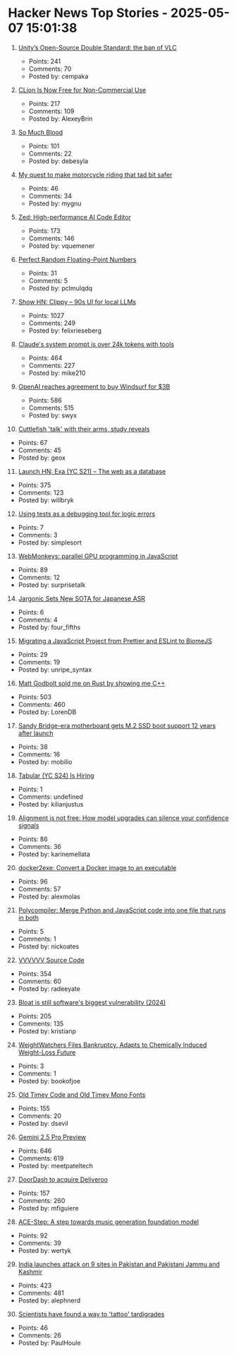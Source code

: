 # Hacker News Top Stories - 2025-05-07 15:01:38

1. [Unity’s Open-Source Double Standard: the ban of VLC](https://mfkl.github.io/2024/01/10/unity-double-oss-standards.html)
   - Points: 241
   - Comments: 70
   - Posted by: cempaka

2. [CLion Is Now Free for Non-Commercial Use](https://blog.jetbrains.com/clion/2025/05/clion-is-now-free-for-non-commercial-use/)
   - Points: 217
   - Comments: 109
   - Posted by: AlexeyBrin

3. [So Much Blood](https://dynomight.net/blood/)
   - Points: 101
   - Comments: 22
   - Posted by: debesyla

4. [My quest to make motorcycle riding that tad bit safer](https://gill.net.in/posts/my-quest-to-make-motorcycle-riding-safer/)
   - Points: 46
   - Comments: 34
   - Posted by: mygnu

5. [Zed: High-performance AI Code Editor](https://zed.dev/blog/fastest-ai-code-editor)
   - Points: 173
   - Comments: 146
   - Posted by: vquemener

6. [Perfect Random Floating-Point Numbers](https://specbranch.com/posts/fp-rand/)
   - Points: 31
   - Comments: 5
   - Posted by: pclmulqdq

7. [Show HN: Clippy – 90s UI for local LLMs](https://felixrieseberg.github.io/clippy/)
   - Points: 1027
   - Comments: 249
   - Posted by: felixrieseberg

8. [Claude's system prompt is over 24k tokens with tools](https://github.com/asgeirtj/system_prompts_leaks/blob/main/claude.txt)
   - Points: 464
   - Comments: 227
   - Posted by: mike210

9. [OpenAI reaches agreement to buy Windsurf for $3B](https://www.bloomberg.com/news/articles/2025-05-06/openai-reaches-agreement-to-buy-startup-windsurf-for-3-billion)
   - Points: 586
   - Comments: 515
   - Posted by: swyx

10. [Cuttlefish 'talk' with their arms, study reveals](https://scienceblog.com/wildscience/2025/05/06/cuttlefish-talk-with-their-arms-study-reveals/)
   - Points: 67
   - Comments: 45
   - Posted by: geox

11. [Launch HN: Exa (YC S21) – The web as a database](undefined)
   - Points: 375
   - Comments: 123
   - Posted by: willbryk

12. [Using tests as a debugging tool for logic errors](https://www.qodo.ai/blog/java-unit-testing-how-to-use-tests-as-a-debugging-tool-for-logic-errors/)
   - Points: 7
   - Comments: 3
   - Posted by: simplesort

13. [WebMonkeys: parallel GPU programming in JavaScript](https://github.com/VictorTaelin/WebMonkeys)
   - Points: 89
   - Comments: 12
   - Posted by: surprisetalk

14. [Jargonic Sets New SOTA for Japanese ASR](https://aiola.ai/blog/jargonic-japanese-asr/)
   - Points: 6
   - Comments: 4
   - Posted by: four_fifths

15. [Migrating a JavaScript Project from Prettier and ESLint to BiomeJS](https://blog.appsignal.com/2025/05/07/migrating-a-javascript-project-from-prettier-and-eslint-to-biomejs.html)
   - Points: 29
   - Comments: 19
   - Posted by: unripe_syntax

16. [Matt Godbolt sold me on Rust by showing me C++](https://www.collabora.com/news-and-blog/blog/2025/05/06/matt-godbolt-sold-me-on-rust-by-showing-me-c-plus-plus/)
   - Points: 503
   - Comments: 460
   - Posted by: LorenDB

17. [Sandy Bridge-era motherboard gets M.2 SSD boot support 12 years after launch](https://www.tomshardware.com/pc-components/motherboards/sandy-bridge-era-motherboard-gains-m-2-ssd-boot-support-12-years-after-launch-first-new-bios-in-a-decade-for-decommissioned-motherboard)
   - Points: 38
   - Comments: 16
   - Posted by: mobilio

18. [Tabular (YC S24) Is Hiring](https://www.ycombinator.com/companies/tabular/jobs/7V7rXlS-founding-engineer)
   - Points: 1
   - Comments: undefined
   - Posted by: kilianjustus

19. [Alignment is not free: How model upgrades can silence your confidence signals](https://www.variance.co/post/alignment-is-not-free-how-a-model-silenced-our-confidence-signals)
   - Points: 86
   - Comments: 36
   - Posted by: karinemellata

20. [docker2exe: Convert a Docker image to an executable](https://github.com/rzane/docker2exe)
   - Points: 96
   - Comments: 57
   - Posted by: alexmolas

21. [Polycompiler: Merge Python and JavaScript code into one file that runs in both](https://github.com/EvanZhouDev/polycompiler)
   - Points: 5
   - Comments: 1
   - Posted by: nickoates

22. [VVVVVV Source Code](https://github.com/TerryCavanagh/VVVVVV)
   - Points: 354
   - Comments: 60
   - Posted by: radeeyate

23. [Bloat is still software's biggest vulnerability (2024)](https://spectrum.ieee.org/lean-software-development)
   - Points: 205
   - Comments: 135
   - Posted by: kristianp

24. [WeightWatchers Files Bankruptcy, Adapts to Chemically Induced Weight-Loss Future](https://www.wsj.com/articles/weightwatchers-files-bankruptcy-to-adapt-to-chemically-induced-weight-loss-future-a63aa8ac)
   - Points: 3
   - Comments: 1
   - Posted by: bookofjoe

25. [Old Timey Code and Old Timey Mono Fonts](https://github.com/dse/old-timey-mono-font)
   - Points: 155
   - Comments: 20
   - Posted by: dsevil

26. [Gemini 2.5 Pro Preview](https://developers.googleblog.com/en/gemini-2-5-pro-io-improved-coding-performance/)
   - Points: 646
   - Comments: 619
   - Posted by: meetpateltech

27. [DoorDash to acquire Deliveroo](https://www.cnbc.com/2025/05/06/doordash-to-buy-uk-food-delivery-firm-deliveroo-in-3point9-billion-deal.html)
   - Points: 157
   - Comments: 260
   - Posted by: mfiguiere

28. [ACE-Step: A step towards music generation foundation model](https://github.com/ace-step/ACE-Step)
   - Points: 92
   - Comments: 39
   - Posted by: wertyk

29. [India launches attack on 9 sites in Pakistan and Pakistani Jammu and Kashmir](https://www.reuters.com/world/india/india-launches-attack-9-sites-pakistan-pakistan-occupied-jammu-kashmir-2025-05-06/)
   - Points: 423
   - Comments: 481
   - Posted by: alephnerd

30. [Scientists have found a way to 'tattoo' tardigrades](https://phys.org/news/2025-04-scientists-tattoo-tardigrades.html)
   - Points: 46
   - Comments: 26
   - Posted by: PaulHoule


